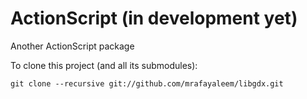ActionScript (in development yet)
=================================

Another ActionScript package

To clone this project (and all its submodules):

    git clone --recursive git://github.com/mrafayaleem/libgdx.git
